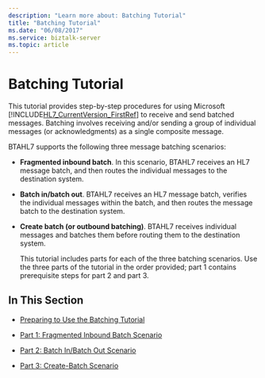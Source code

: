 ```yaml
---
description: "Learn more about: Batching Tutorial"
title: "Batching Tutorial"
ms.date: "06/08/2017"
ms.service: biztalk-server
ms.topic: article
---
```

# Batching Tutorial
This tutorial provides step-by-step procedures for using Microsoft [!INCLUDE[HL7_CurrentVersion_FirstRef](../../includes/hl7-currentversion-firstref-md.md)] to receive and send batched messages. Batching involves receiving and/or sending a group of individual messages (or acknowledgments) as a single composite message.  
  
 BTAHL7 supports the following three message batching scenarios:  
  
- **Fragmented inbound batch**. In this scenario, BTAHL7 receives an HL7 message batch, and then routes the individual messages to the destination system.  
  
- **Batch in/batch out**. BTAHL7 receives an HL7 message batch, verifies the individual messages within the batch, and then routes the message batch to the destination system.  
  
- **Create batch (or outbound batching)**. BTAHL7 receives individual messages and batches them before routing them to the destination system.  
  
  This tutorial includes parts for each of the three batching scenarios. Use the three parts of the tutorial in the order provided; part 1 contains prerequisite steps for part 2 and part 3.  
  
## In This Section  
  
-   [Preparing to Use the Batching Tutorial](../../adapters-and-accelerators/accelerator-hl7/preparing-to-use-the-batching-tutorial.md)  
  
-   [Part 1: Fragmented Inbound Batch Scenario](../../adapters-and-accelerators/accelerator-hl7/part-1-fragmented-inbound-batch-scenario.md)  
  
-   [Part 2: Batch In/Batch Out Scenario](../../adapters-and-accelerators/accelerator-hl7/part-2-batch-in-batch-out-scenario.md)  
  
-   [Part 3: Create-Batch Scenario](../../adapters-and-accelerators/accelerator-hl7/part-3-create-batch-scenario.md)
